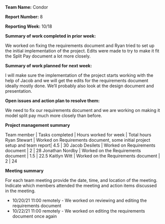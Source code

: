 **Team Name:** Condor

**Report Number:** 8

**Reporting Week:** 10/18

**Summary of work completed in prior week:**

We worked on fixing the requirements document and Ryan tried to set up the initial implementation of the project. Edits were made to try to make it fit the Split Pay document a lot more closely.

**Summary of work planned for next week:**

I will make sure the implementation of the project starts working with the help of Jacob and we will get the edits for the requirements document ideally mostly done. We’ll probably also look at the design document and presentation.

**Open issues and action plan to resolve them:**

We need to fix our requirements document and we are working on making it model split pay much more closely than before.

**Project management summary**

Team member | Tasks completed | Hours worked for week | Total hours
Ryan Stewart | Worked on Requirements document, some initial project setup and team report| 4.5 | 30
Jacob Desilets | Worked on Requirements document | 2 | 28 
Jonathan Nordby | Worked on the Requirements document | 1.5 | 22.5 
Kaitlyn Witt | Worked on the Requirements document | 2 | 24

**Meeting summary**

For each team meeting provide the date, time, and location of the meeting. Indicate which members attended the meeting and action items discussed in the meeting.

* 10/20/21 11:00 remotely - We worked on reviewing and editing the requirements document
* 10/22/21 11:00 remotely - We worked on editing the requirements document once again
